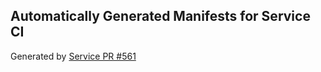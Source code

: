## Automatically Generated Manifests for Service CI
Generated by [Service PR #561](https://github.com/trustyai-explainability/trustyai-explainability/pull/561)
